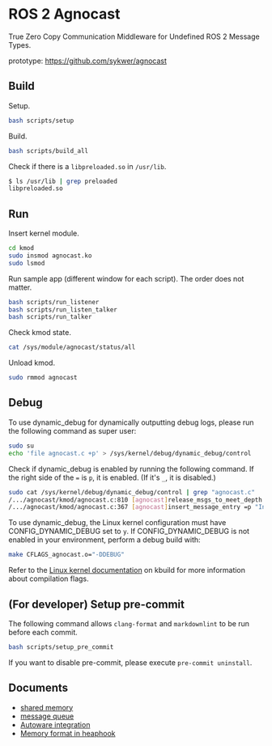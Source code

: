 # ROS 2 Agnocast

True Zero Copy Communication Middleware for Undefined ROS 2 Message Types.

prototype: <https://github.com/sykwer/agnocast>

## Build

Setup.

```bash
bash scripts/setup
```

Build.

```bash
bash scripts/build_all
```

Check if there is a `libpreloaded.so` in `/usr/lib`.

```bash
$ ls /usr/lib | grep preloaded
libpreloaded.so
```

## Run

Insert kernel module.

```bash
cd kmod
sudo insmod agnocast.ko
sudo lsmod
```

Run sample app (different window for each script).
The order does not matter.

```bash
bash scripts/run_listener
bash scripts/run_listen_talker
bash scripts/run_talker
```

Check kmod state.

```bash
cat /sys/module/agnocast/status/all
```

Unload kmod.

```bash
sudo rmmod agnocast
```

## Debug

To use dynamic_debug for dynamically outputting debug logs, please run the following command as super user:

```bash
sudo su
echo 'file agnocast.c +p' > /sys/kernel/debug/dynamic_debug/control
```

Check if dynamic_debug is enabled by running the following command. If the right side of the `=` is `p`, it is enabled. (If it's `_`, it is disabled.)

```bash
sudo cat /sys/kernel/debug/dynamic_debug/control | grep "agnocast.c"
/.../agnocast/kmod/agnocast.c:810 [agnocast]release_msgs_to_meet_depth =p "Release oldest message in the publisher_queue (publisher_pid=%d) of the topic (topic_name=%s) with qos_depth %d. (release_msgs_to_meet_depth)\012"
/.../agnocast/kmod/agnocast.c:367 [agnocast]insert_message_entry =p "Insert an entry (topic_name=%s publisher_pid=%d msg_virtual_address=%lld timestamp=%lld). (insert_message_entry)"
```

To use dynamic_debug, the Linux kernel configuration must have CONFIG_DYNAMIC_DEBUG set to `y`.
If CONFIG_DYNAMIC_DEBUG is not enabled in your environment, perform a debug build with:

```bash
make CFLAGS_agnocast.o="-DDEBUG"
```

Refer to the [Linux kernel documentation](https://www.kernel.org/doc/Documentation/kbuild/makefiles.txt) on kbuild for more information about compilation flags.

## (For developer) Setup pre-commit

The following command allows `clang-format` and `markdownlint` to be run before each commit.

```bash
bash scripts/setup_pre_commit
```

If you want to disable pre-commit, please execute `pre-commit uninstall`.

## Documents

- [shared memory](./docs/shared_memory.md)
- [message queue](./docs/message_queue.md)
- [Autoware integration](./docs/autoware_integration.md)
- [Memory format in heaphook](./docs/heaphook_alignment.md)
